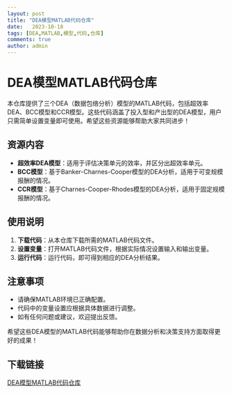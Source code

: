 ```yaml
---
layout: post
title: "DEA模型MATLAB代码仓库"
date:   2023-10-18
tags: [DEA,MATLAB,模型,代码,仓库]
comments: true
author: admin
---
```

# DEA模型MATLAB代码仓库

本仓库提供了三个DEA（数据包络分析）模型的MATLAB代码，包括超效率DEA、BCC模型和CCR模型。这些代码涵盖了投入型和产出型的DEA模型，用户只需简单设置变量即可使用。希望这些资源能够帮助大家共同进步！

## 资源内容

- **超效率DEA模型**：适用于评估决策单元的效率，并区分出超效率单元。
- **BCC模型**：基于Banker-Charnes-Cooper模型的DEA分析，适用于可变规模报酬的情况。
- **CCR模型**：基于Charnes-Cooper-Rhodes模型的DEA分析，适用于固定规模报酬的情况。

## 使用说明

1. **下载代码**：从本仓库下载所需的MATLAB代码文件。
2. **设置变量**：打开MATLAB代码文件，根据实际情况设置输入和输出变量。
3. **运行代码**：运行代码，即可得到相应的DEA分析结果。

## 注意事项

- 请确保MATLAB环境已正确配置。
- 代码中的变量设置应根据具体数据进行调整。
- 如有任何问题或建议，欢迎提出反馈。

希望这些DEA模型的MATLAB代码能够帮助你在数据分析和决策支持方面取得更好的成果！

## 下载链接

[DEA模型MATLAB代码仓库](https://pan.quark.cn/s/eeb503bca161)